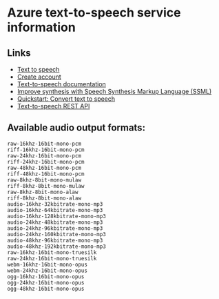 # Azure text-to-speech service information

## Links
- [Text to speech](https://azure.microsoft.com/en-us/services/cognitive-services/text-to-speech/#overview)
- [Create account](https://azure.microsoft.com/en-us/free/cognitive-services/)
- [Text-to-speech documentation](https://docs.microsoft.com/en-us/azure/cognitive-services/speech-service/index-text-to-speech)
- [Improve synthesis with Speech Synthesis Markup Language (SSML)](https://docs.microsoft.com/en-us/azure/cognitive-services/speech-service/speech-synthesis-markup?tabs=csharp#use-phonemes-to-improve-pronunciation)
- [Quickstart: Convert text to speech](https://docs.microsoft.com/en-us/azure/cognitive-services/speech-service/get-started-text-to-speech?tabs=script%2Cbrowserjs%2Cwindowsinstall&pivots=programming-language-rest)
- [Text-to-speech REST API](https://docs.microsoft.com/en-us/azure/cognitive-services/speech-service/rest-text-to-speech)

## Available audio output formats:
```
raw-16khz-16bit-mono-pcm
riff-16khz-16bit-mono-pcm
raw-24khz-16bit-mono-pcm
riff-24khz-16bit-mono-pcm
raw-48khz-16bit-mono-pcm
riff-48khz-16bit-mono-pcm
raw-8khz-8bit-mono-mulaw
riff-8khz-8bit-mono-mulaw
raw-8khz-8bit-mono-alaw
riff-8khz-8bit-mono-alaw
audio-16khz-32kbitrate-mono-mp3
audio-16khz-64kbitrate-mono-mp3
audio-16khz-128kbitrate-mono-mp3
audio-24khz-48kbitrate-mono-mp3
audio-24khz-96kbitrate-mono-mp3
audio-24khz-160kbitrate-mono-mp3
audio-48khz-96kbitrate-mono-mp3
audio-48khz-192kbitrate-mono-mp3
raw-16khz-16bit-mono-truesilk
raw-24khz-16bit-mono-truesilk
webm-16khz-16bit-mono-opus
webm-24khz-16bit-mono-opus
ogg-16khz-16bit-mono-opus
ogg-24khz-16bit-mono-opus
ogg-48khz-16bit-mono-opus
```
